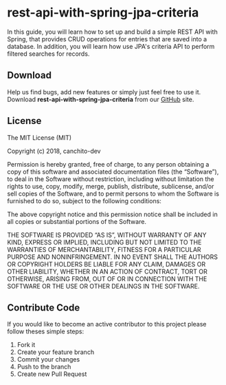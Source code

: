 # rest-api-with-spring-jpa-criteria
In this guide, you will learn how to set up and build a simple REST API with Spring, that provides CRUD operations for entries that are saved into a database. In addition, you will learn how use JPA's criteria API to perform filtered searches for records.

## Download
Help us find bugs, add new features or simply just feel free to use it. Download **rest-api-with-spring-jpa-criteria** from our [ GitHub](https://github.com/canchito-dev/rest-api-with-spring-jpa-criteria) site.

## License
The MIT License (MIT)  

Copyright (c) 2018, canchito-dev  

Permission is hereby granted, free of charge, to any person obtaining a copy of this software and associated documentation files (the “Software”), to deal in the Software without restriction, including without limitation the rights to use, copy, modify, merge, publish, distribute, sublicense, and/or sell copies of the Software, and to permit persons to whom the Software is furnished to do so, subject to the following conditions:  

The above copyright notice and this permission notice shall be included in all copies or substantial portions of the Software.  

THE SOFTWARE IS PROVIDED “AS IS”, WITHOUT WARRANTY OF ANY KIND, EXPRESS OR IMPLIED, INCLUDING BUT NOT LIMITED TO THE WARRANTIES OF MERCHANTABILITY, FITNESS FOR A PARTICULAR PURPOSE AND NONINFRINGEMENT. IN NO EVENT SHALL THE AUTHORS OR COPYRIGHT HOLDERS BE LIABLE FOR ANY CLAIM, DAMAGES OR OTHER LIABILITY, WHETHER IN AN ACTION OF CONTRACT, TORT OR OTHERWISE, ARISING FROM, OUT OF OR IN CONNECTION WITH THE SOFTWARE OR THE USE OR OTHER DEALINGS IN THE SOFTWARE.

## Contribute Code
If you would like to become an active contributor to this project please follow theses simple steps:

1.  Fork it
2.  Create your feature branch
3.  Commit your changes
4.  Push to the branch
5.  Create new Pull Request
